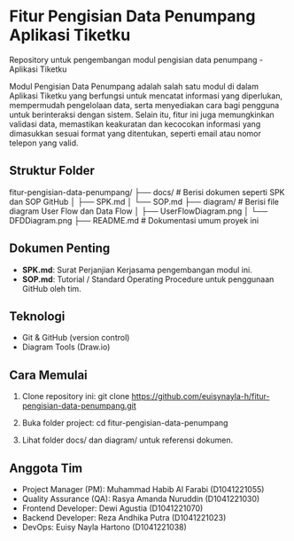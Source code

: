 # Fitur Pengisian Data Penumpang Aplikasi Tiketku
Repository untuk pengembangan modul pengisian data penumpang - Aplikasi Tiketku

Modul Pengisian Data Penumpang adalah salah satu modul di dalam Aplikasi Tiketku yang berfungsi untuk  mencatat informasi yang diperlukan, mempermudah pengelolaan data, serta menyediakan cara bagi pengguna untuk berinteraksi dengan sistem. Selain itu, fitur ini juga memungkinkan validasi data, memastikan keakuratan dan kecocokan informasi yang dimasukkan sesuai format yang ditentukan, seperti email atau nomor telepon yang valid.

## Struktur Folder
fitur-pengisian-data-penumpang/ ├── docs/ # Berisi dokumen seperti SPK dan SOP GitHub │ ├── SPK.md │ └── SOP.md ├── diagram/ # Berisi file diagram User Flow dan Data Flow │ ├── UserFlowDiagram.png │ └── DFDDiagram.png ├── README.md # Dokumentasi umum proyek ini

## Dokumen Penting
- **SPK.md**: Surat Perjanjian Kerjasama pengembangan modul ini.
- **SOP.md**: Tutorial / Standard Operating Procedure untuk penggunaan GitHub oleh tim.

## Teknologi
- Git & GitHub (version control)
- Diagram Tools (Draw.io)

## Cara Memulai
1. Clone repository ini:
git clone <https://github.com/euisynayla-h/fitur-pengisian-data-penumpang.git>

2. Buka folder project:
cd fitur-pengisian-data-penumpang

3. Lihat folder docs/ dan diagram/ untuk referensi dokumen.

## Anggota Tim
- Project Manager (PM): Muhammad Habib Al Farabi (D1041221055)
- Quality Assurance (QA): Rasya Amanda Nuruddin (D1041221030)
- Frontend Developer: Dewi Agustia (D1041221070)
- Backend Developer: Reza Andhika Putra (D1041221023)
- DevOps: Euisy Nayla Hartono (D1041221038)
